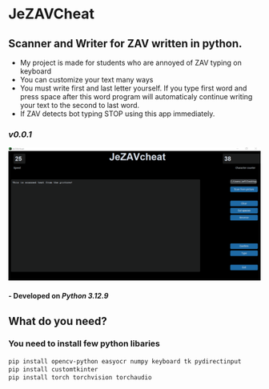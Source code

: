 # JeZAVCheat
## Scanner and Writer for ZAV written in python.
+ My project is made for students who are annoyed of ZAV typing on keyboard
+ You can customize your text many ways
+ You must write first and last letter yourself. If you type first word and press space after this word program will automaticaly continue writing your text to the second to last word.
+ If ZAV detects bot typing STOP using this app immediately.

### *v0.0.1*
![Popis obrázku](/images/scrn-v1.png)
#### - Developed on *Python 3.12.9*

## What do you need?
### You need to install few python libaries
```
pip install opencv-python easyocr numpy keyboard tk pydirectinput
pip install customtkinter
pip install torch torchvision torchaudio
```
